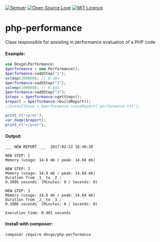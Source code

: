 [![Semver](http://img.shields.io/SemVer/1.0.0.png)](http://semver.org/spec/v1.0.0.html)
[![Open Source Love](https://badges.frapsoft.com/os/v2/open-source.svg?v=103)](https://github.com/ellerbrock/open-source-badges/)
[![MIT Licence](https://badges.frapsoft.com/os/mit/mit.svg?v=103)](https://opensource.org/licenses/mit-license.php)
# php-performance
Class responsible for assisting in performance evaluation of a PHP code

#### Example:
```php
use Devgo\Performance;
$performance = new Performance();
$performance->addStep("1");
usleep(300000); // 0.30s
$performance->addStep("2");
usleep(100000); // 0.10s
$performance->addStep("3");
$steps = $performance->getSteps();
$report = $performance->buildReport();
//$resultSave = $performance->saveReport('performance.txt');

print_r("<pre>");
var_dump($report);
print_r("</pre>");

```
#### Output:
```
___ NEW REPORT ___  2017-02-23 18:40:38

NEW STEP: 1
Memory (usage: 14.8 mb / peak: 14.84 mb)

NEW STEP: 2
Memory (usage: 14.8 mb / peak: 14.84 mb)
Duration from _1_ to _2_:
0.3005 seconds  (Minutes: 0 / Seconds: 0)

NEW STEP: 3
Memory (usage: 14.8 mb / peak: 14.84 mb)
Duration from _2_ to _3_:
0.1006 seconds  (Minutes: 0 / Seconds: 0)

Execution time: 0.401 seconds
```

#### Install with composer:
```
composer require devgo/php-performance
```
